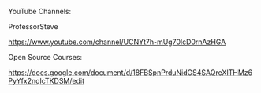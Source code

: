 YouTube Channels:

ProfessorSteve

https://www.youtube.com/channel/UCNYt7h-mUg70lcD0rnAzHGA

Open Source Courses:

https://docs.google.com/document/d/18FBSpnPrduNidGS4SAQreXITHMz6PyYfx2nqlcTKDSM/edit

